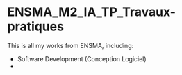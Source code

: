 # ENSMA_M2_IA_TP_Travaux-pratiques
This is all my works from ENSMA, including:
- Software Development (Conception Logiciel)
- 
